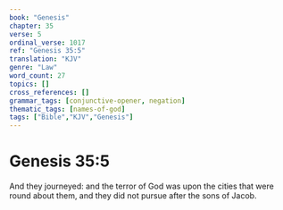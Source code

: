 ```yaml
---
book: "Genesis"
chapter: 35
verse: 5
ordinal_verse: 1017
ref: "Genesis 35:5"
translation: "KJV"
genre: "Law"
word_count: 27
topics: []
cross_references: []
grammar_tags: [conjunctive-opener, negation]
thematic_tags: [names-of-god]
tags: ["Bible","KJV","Genesis"]
---
```


# Genesis 35:5

And they journeyed: and the terror of God was upon the cities that were round about them, and they did not pursue after the sons of Jacob.
